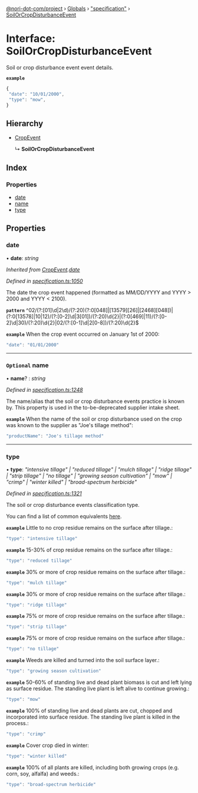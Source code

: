 [@nori-dot-com/project](../README.md) › [Globals](../globals.md) › ["specification"](../modules/_specification_.md) › [SoilOrCropDisturbanceEvent](_specification_.soilorcropdisturbanceevent.md)

# Interface: SoilOrCropDisturbanceEvent

Soil or crop disturbance event event details.

**`example`** 

```js
{
 "date": "10/01/2000",
 "type": "mow",
}
```

## Hierarchy

* [CropEvent](_specification_.cropevent.md)

  ↳ **SoilOrCropDisturbanceEvent**

## Index

### Properties

* [date](_specification_.soilorcropdisturbanceevent.md#date)
* [name](_specification_.soilorcropdisturbanceevent.md#optional-name)
* [type](_specification_.soilorcropdisturbanceevent.md#type)

## Properties

###  date

• **date**: *string*

*Inherited from [CropEvent](_specification_.cropevent.md).[date](_specification_.cropevent.md#date)*

*Defined in [specification.ts:1050](https://github.com/nori-dot-eco/nori-dot-com/blob/724a4be/packages/project/src/specification.ts#L1050)*

The date the crop event happened (formatted as MM/DD/YYYY and YYYY > 2000 and YYYY < 2100).

**`pattern`** ^02\/(?:[01]\d|2\d)\/(?:20)(?:0[048]|[13579][26]|[2468][048])|(?:0[13578]|10|12)\/(?:[0-2]\d|3[01])\/(?:20)\d{2}|(?:0[469]|11)\/(?:[0-2]\d|30)\/(?:20)\d{2}|02\/(?:[0-1]\d|2[0-8])\/(?:20)\d{2}$

**`example`** <caption>When the crop event occurred on January 1st of 2000:</caption>

```js
"date": "01/01/2000"
```

___

### `Optional` name

• **name**? : *string*

*Defined in [specification.ts:1248](https://github.com/nori-dot-eco/nori-dot-com/blob/724a4be/packages/project/src/specification.ts#L1248)*

The name/alias that the soil or crop disturbance events practice is known by. This property is used in the to-be-deprecated supplier intake sheet.

**`example`** <caption>When the name of the soil or crop disturbance used on the crop was known to the supplier as "Joe's tillage method":</caption>

```js
"productName": "Joe's tillage method"
```

___

###  type

• **type**: *"intensive tillage" | "reduced tillage" | "mulch tillage" | "ridge tillage" | "strip tillage" | "no tillage" | "growing season cultivation" | "mow" | "crimp" | "winter killed" | "broad-spectrum herbicide"*

*Defined in [specification.ts:1321](https://github.com/nori-dot-eco/nori-dot-com/blob/724a4be/packages/project/src/specification.ts#L1321)*

The soil or crop disturbance events classification type.

You can find a list of common equivalents [here](https://go.nori.com/inputs).

**`example`** <caption>Little to no crop residue remains on the surface after tillage.:</caption>

```js
"type": "intensive tillage"
```

**`example`** <caption>15-30% of crop residue remains on the surface after tillage.:</caption>

```js
"type": "reduced tillage"
```

**`example`** <caption>30% or more of crop residue remains on the surface after tillage.:</caption>

```js
"type": "mulch tillage"
```

**`example`** <caption>30% or more of crop residue remains on the surface after tillage.:</caption>

```js
"type": "ridge tillage"
```

**`example`** <caption>75% or more of crop residue remains on the surface after tillage.:</caption>

```js
"type": "strip tillage"
```

**`example`** <caption>75% or more of crop residue remains on the surface after tillage.:</caption>

```js
"type": "no tillage"
```

**`example`** <caption>Weeds are killed and turned into the soil surface layer.:</caption>

```js
"type": "growing season cultivation"
```

**`example`** <caption>50-60% of standing live and dead plant biomass is cut and left lying as surface residue. The standing live plant is left alive to continue growing.:</caption>

```js
"type": "mow"
```

**`example`** <caption>100% of standing live and dead plants are cut, chopped and incorporated into surface residue. The standing live plant is killed in the process.:</caption>

```js
"type": "crimp"
```

**`example`** <caption>Cover crop died in winter:</caption>

```js
"type": "winter killed"
```

**`example`** <caption>100% of all plants are killed, including both growing crops (e.g. corn, soy, alfalfa) and weeds.:</caption>

```js
"type": "broad-spectrum herbicide"
```
